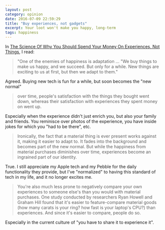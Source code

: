 ```yaml
---
layout: post
category: opinion
date: 2016-07-09 22:59:29
title: "Buy experiences, not gadgets"
excerpt: Your loot won't make you happy, long-term
tags: happiness
---
```


In [The Science Of Why You Should Spend Your Money On Experiences, Not Things](http://www.fastcoexist.com/3043858/world-changing-ideas/the-science-of-why-you-should-spend-your-money-on-experiences-not-thing), I read:

> "One of the enemies of happiness is adaptation ... "We buy things to make us happy, and we succeed. But only for a while. New things are exciting to us at first, but then we adapt to them."

​Agreed. Buying new tech is fun for a while, but soon becomes the "new normal"

> over time, people's satisfaction with the things they bought went down, whereas their satisfaction with experiences they spent money on went up.

​Especially when the experience didn't just enrich you, but also your family and friends. You reminisce over photos of the experience, you have inside jokes for which you "had to be there", etc.

> Ironically, the fact that a material thing is ever present works against it, making it easier to adapt to. It fades into the background and becomes part of the new normal. But while the happiness from material purchases diminishes over time, experiences become an ingrained part of our identity.

​True. I still appreciate my Apple tech and my Pebble for the daily functionality they provide, but I've "normalized" to having this standard of tech in my life, and it no longer excites me.

> You're also much less prone to negatively compare your own experiences to someone else's than you would with material purchases. One study conducted by researchers Ryan Howell and Graham Hill found that it's easier to feature-compare material goods (how many carats is your ring? how fast is your laptop's CPU?) than experiences. And since it's easier to compare, people do so.

​Especially in the current culture of "you have to share it to experience it".
